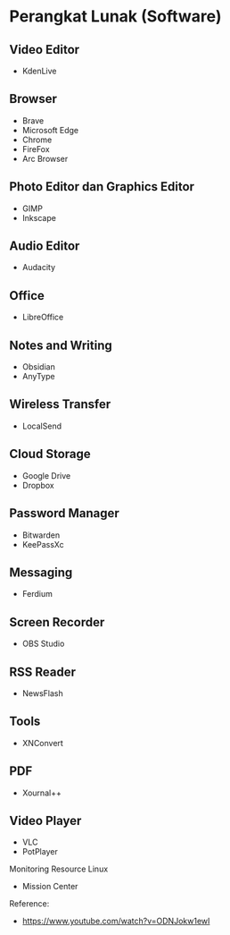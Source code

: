# Perangkat Lunak (Software)

## Video Editor
- KdenLive

## Browser
- Brave
- Microsoft Edge
- Chrome
- FireFox
- Arc Browser

## Photo Editor dan Graphics Editor
- GIMP
- Inkscape

## Audio Editor
- Audacity

## Office
- LibreOffice

## Notes and Writing
- Obsidian
- AnyType

## Wireless Transfer
- LocalSend

## Cloud Storage
- Google Drive
- Dropbox

## Password Manager
- Bitwarden
- KeePassXc

## Messaging
- Ferdium

## Screen Recorder
- OBS Studio

## RSS Reader
- NewsFlash

## Tools
- XNConvert


## PDF

- Xournal++

## Video Player
- VLC
- PotPlayer

Monitoring Resource Linux
- Mission Center

Reference: 
- https://www.youtube.com/watch?v=ODNJokw1ewI